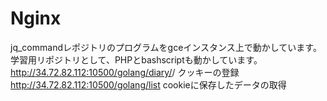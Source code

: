 # Nginx
jq_commandレポジトリのプログラムをgceインスタンス上で動かしています。学習用リポジトリとして、PHPとbashscriptも動かしています。<br>
http://34.72.82.112:10500/golang/diary/<name>/<content> クッキーの登録<br>
http://34.72.82.112:10500/golang/list cookieに保存したデータの取得<br>


